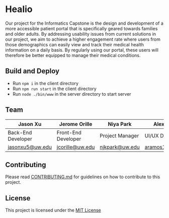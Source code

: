 # Healio

Our project for the Informatics Capstone is the design and development of a more accessible patient portal that is specifically geared towards families and older adults. By addressing usability issues from current solutions in our project, we aim to achieve a higher engagement rate where users from those demographics can easily view and track their medical health information on a daily basis. By regularly using our portal, these users will therefore be better equipped to manage their medical conditions.

## Build and Deploy

- Run `npm i` in the client directory
- Run `npm run start` in the client directory
- Run `node ./bin/www` in the server directory to start server

## Team

| Jason Xu                                            | Jerome Orille                                            | Niya Park                                        | Alex Ramos                                          |
| ---------------------------------------------------- | ------------------------------------------------------- | -------------------------------------------------- | ----------------------------------------------------- |
| Back-End Developer | Front-End Developer | Project Manager | UI/UX Designer |
| [jasonxu5@uw.edu](mailto:jasonxu5@uw.edu) | [jcorille@uw.edu](mailto:jcorille@uw.edu) | [njkpark@uw.edu](mailto:njkpark@uw.edu) | [aramos10@uw.edu](mailto:aramos10@uw.edu) |

## Contributing
Please read [CONTRIBUTING.md](https://github.com/Jasonxu5/Healio/blob/main/CONTRIBUTING.md) for guidelines on how to contribute to this project. 

## License

This project is licensed under the [MIT License](https://github.com/Jasonxu5/Healio/blob/main/LICENSE)
